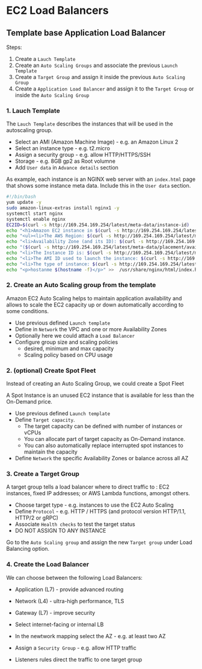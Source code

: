 # EC2 Load Balancers

## Template base Application Load Balancer

Steps:

1. Create a `Lauch Template`
1. Create an `Auto Scaling Groups` and associate the previous `Launch Template`
1. Create a `Target Group` and assign it inside the previous `Auto Scaling Group`
1. Create a `Application Load Balancer` and assign it to the `Target Group` or inside the `Auto Scaling Group`

### 1. Lauch Template

The `Lauch Template` describes the instances that will be used in the autoscaling group.

- Select an AMI (Amazon Machine Image) - e.g. an Amazon Linux 2
- Select an instance type - e.g. t2.micro
- Assign a security group - e.g. allow HTTP/HTTPS/SSH
- Storage - e.g. 8GB gp2 as Root volumne
- Add `User data` in `Advance details` section

As example, each instance is an NGINX web server with an `index.html` page that shows some instance meta data. Include this in the `User data` section.

```bash
#!/bin/bash
yum update -y
sudo amazon-linux-extras install nginx1 -y
systemctl start nginx
systemctl enable nginx
EC2ID=$(curl -s http://169.254.169.254/latest/meta-data/instance-id)
echo "<h1>Amazon EC2 instance in $(curl -s http://169.254.169.254/latest/meta-data/placement/availability-zone)</h1>" >  /usr/share/nginx/html/index.html
echo "<ul><li>The AWS Region: $(curl -s http://169.254.169.254/latest/meta-data/placement/region) </li>" >>  /usr/share/nginx/html/index.html
echo "<li>Availability Zone (and its ID): $(curl -s http://169.254.169.254/latest/meta-data/placement/availability-zone)" >>  /usr/share/nginx/html/index.html
echo "($(curl -s http://169.254.169.254/latest/meta-data/placement/availability-zone-id)) </li>" >>  /usr/share/nginx/html/index.html
echo "<li>The Instance ID is: $(curl -s http://169.254.169.254/latest/meta-data/instance-id) </li>" >>  /usr/share/nginx/html/index.html
echo "<li>The AMI ID used to launch the instance: $(curl -s http://169.254.169.254/latest/meta-data/ami-id) </li>" >>  /usr/share/nginx/html/index.html
echo "<li>The type of instance: $(curl -s http://169.254.169.254/latest/meta-data/instance-type) </li><ul>" >>  /usr/share/nginx/html/index.html
echo "<p>hostanme $(hostname -f)</p>" >>  /usr/share/nginx/html/index.html
```

### 2. Create an Auto Scaling group from the template

Amazon EC2 Auto Scaling helps to maintain application availability and allows to scale the EC2 capacity up or down automatically according to some conditions.

- Use previous defined `Launch template`
- Define in `Network` the VPC and one or more Availability Zones
- Optionally here we could attach a `Load Balancer`
- Configure group size and scaling policies
  - desired, minimum and max capacity
  - Scaling policy based on CPU usage

### 2. (optional) Create Spot Fleet

Instead of creating an Auto Scaling Group, we could create a Spot Fleet

A Spot Instance is an unused EC2 instance that is available for less than the On-Demand price.

- Use previous defined `Launch template`
- Define `Target capacity`.
  - The target capacity can be defined with number of instances or vCPUs
  - You can allocate part of target capacity as On-Demand instance.
  - You can also automatically replace interrupted spot instances to maintain the capacity
- Define `Network` the specific Availability Zones or balance across all AZ

### 3. Create a Target Group

A target group tells a load balancer where to direct traffic to : EC2 instances, fixed IP addresses; or AWS Lambda functions, amongst others.

- Choose target type - e.g. instances to use the EC2 Auto Scaling
- Define `Protocol` - e.g. HTTP / HTTPS (and protocol version HTTP/1.1, HTTP/2 or gRPC)
- Associate `Health checks` to test the target status
- DO NOT ASSIGN TO ANY INSTANCE

Go to the `Auto Scaling group` and assign the new `Target group` under Load Balancing option.

### 4. Create the Load Balancer

We can choose between the following Load Balancers:

- Application (L7) - provide advanced routing
- Network (L4) - ultra-high performance, TLS
- Gateway (L7) - improve security

- Select internet-facing or internal LB
- In the newtwork mapping select the AZ - e.g. at least two AZ
- Assign a `Security Group` - e.g. allow HTTP traffic
- Listeners rules direct the traffic to one target group
